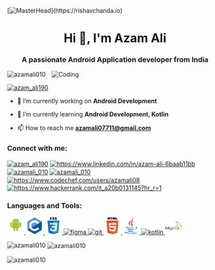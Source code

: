 [![MasterHead]([https://1.bp.blogspot.com/-7A4WynwLsM...](https://www.shutterstock.com/shutterstock/photos/2201888655/display_1500/stock-vector-mobile-app-development-process-abstract-concept-vector-illustration-set-react-native-mobile-app-2201888655.jpg))](https://rishavchanda.io)
<h1 align="center">Hi 👋, I'm Azam Ali</h1>
<h3 align="center">A passionate Android Application developer from India</h3>

<img align="right" alt="Coding" width="400" src="https://encrypted-tbn0.gstatic.com/images?q=tbn:ANd9GcRJuBwbX6D1GFLV36TN1ZqgG6NFIa-Q7bUZ9IX9wM9qlQ&s">

<p align="left"> <img src="https://komarev.com/ghpvc/?username=azamali010&label=Profile%20views&color=0e75b6&style=flat" alt="azamali010" /> </p>

<p align="left"> <a href="https://twitter.com/azam_ali190" target="blank"><img src="https://img.shields.io/twitter/follow/azam_ali190?logo=twitter&style=for-the-badge" alt="azam_ali190" /></a> </p>

- 🔭 I’m currently working on **Android Development**

- 🌱 I’m currently learning **Android Development, Kotlin**

- 📫 How to reach me **azamali07711@gmail.com**

<h3 align="left">Connect with me:</h3>
<p align="left">
<a href="https://twitter.com/azam_ali190" target="blank"><img align="center" src="https://raw.githubusercontent.com/rahuldkjain/github-profile-readme-generator/master/src/images/icons/Social/twitter.svg" alt="azam_ali190" height="30" width="40" /></a>
<a href="https://linkedin.com/in/https://www.linkedin.com/in/azam-ali-6baab11bb" target="blank"><img align="center" src="https://raw.githubusercontent.com/rahuldkjain/github-profile-readme-generator/master/src/images/icons/Social/linked-in-alt.svg" alt="https://www.linkedin.com/in/azam-ali-6baab11bb" height="30" width="40" /></a>
<a href="https://fb.com/azamali_010" target="blank"><img align="center" src="https://raw.githubusercontent.com/rahuldkjain/github-profile-readme-generator/master/src/images/icons/Social/facebook.svg" alt="azamali_010" height="30" width="40" /></a>
<a href="https://instagram.com/azamali_010" target="blank"><img align="center" src="https://raw.githubusercontent.com/rahuldkjain/github-profile-readme-generator/master/src/images/icons/Social/instagram.svg" alt="azamali_010" height="30" width="40" /></a>
<a href="https://www.codechef.com/users/https://www.codechef.com/users/azamali08" target="blank"><img align="center" src="https://cdn.jsdelivr.net/npm/simple-icons@3.1.0/icons/codechef.svg" alt="https://www.codechef.com/users/azamali08" height="30" width="40" /></a>
<a href="https://www.hackerrank.com/https://www.hackerrank.com/it_a20b0131145?hr_r=1" target="blank"><img align="center" src="https://raw.githubusercontent.com/rahuldkjain/github-profile-readme-generator/master/src/images/icons/Social/hackerrank.svg" alt="https://www.hackerrank.com/it_a20b0131145?hr_r=1" height="30" width="40" /></a>
</p>

<h3 align="left">Languages and Tools:</h3>
<p align="left"> <a href="https://developer.android.com" target="_blank" rel="noreferrer"> <img src="https://raw.githubusercontent.com/devicons/devicon/master/icons/android/android-original-wordmark.svg" alt="android" width="40" height="40"/> </a> <a href="https://www.cprogramming.com/" target="_blank" rel="noreferrer"> <img src="https://raw.githubusercontent.com/devicons/devicon/master/icons/c/c-original.svg" alt="c" width="40" height="40"/> </a> <a href="https://www.w3schools.com/css/" target="_blank" rel="noreferrer"> <img src="https://raw.githubusercontent.com/devicons/devicon/master/icons/css3/css3-original-wordmark.svg" alt="css3" width="40" height="40"/> </a> <a href="https://www.figma.com/" target="_blank" rel="noreferrer"> <img src="https://www.vectorlogo.zone/logos/figma/figma-icon.svg" alt="figma" width="40" height="40"/> </a> <a href="https://git-scm.com/" target="_blank" rel="noreferrer"> <img src="https://www.vectorlogo.zone/logos/git-scm/git-scm-icon.svg" alt="git" width="40" height="40"/> </a> <a href="https://www.w3.org/html/" target="_blank" rel="noreferrer"> <img src="https://raw.githubusercontent.com/devicons/devicon/master/icons/html5/html5-original-wordmark.svg" alt="html5" width="40" height="40"/> </a> <a href="https://www.java.com" target="_blank" rel="noreferrer"> <img src="https://raw.githubusercontent.com/devicons/devicon/master/icons/java/java-original.svg" alt="java" width="40" height="40"/> </a> <a href="https://kotlinlang.org" target="_blank" rel="noreferrer"> <img src="https://www.vectorlogo.zone/logos/kotlinlang/kotlinlang-icon.svg" alt="kotlin" width="40" height="40"/> </a> <a href="https://www.mysql.com/" target="_blank" rel="noreferrer"> <img src="https://raw.githubusercontent.com/devicons/devicon/master/icons/mysql/mysql-original-wordmark.svg" alt="mysql" width="40" height="40"/> </a> </p>

<p><img align="left" src="https://github-readme-stats.vercel.app/api/top-langs?username=azamali010&show_icons=true&locale=en&layout=compact" alt="azamali010" /></p>

<p>&nbsp;<img align="center" src="https://github-readme-stats.vercel.app/api?username=azamali010&show_icons=true&locale=en" alt="azamali010" /></p>

<p><img align="center" src="https://github-readme-streak-stats.herokuapp.com/?user=azamali010&" alt="azamali010" /></p>
